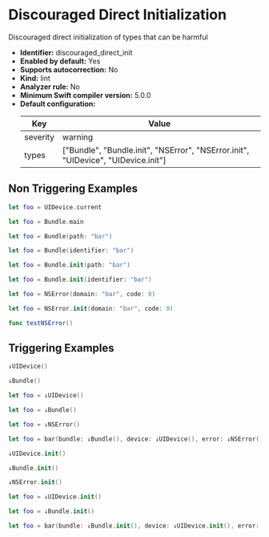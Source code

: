# Discouraged Direct Initialization

Discouraged direct initialization of types that can be harmful

* **Identifier:** discouraged_direct_init
* **Enabled by default:** Yes
* **Supports autocorrection:** No
* **Kind:** lint
* **Analyzer rule:** No
* **Minimum Swift compiler version:** 5.0.0
* **Default configuration:**
  <table>
  <thead>
  <tr><th>Key</th><th>Value</th></tr>
  </thead>
  <tbody>
  <tr>
  <td>
  severity
  </td>
  <td>
  warning
  </td>
  </tr>
  <tr>
  <td>
  types
  </td>
  <td>
  [&quot;Bundle&quot;, &quot;Bundle.init&quot;, &quot;NSError&quot;, &quot;NSError.init&quot;, &quot;UIDevice&quot;, &quot;UIDevice.init&quot;]
  </td>
  </tr>
  </tbody>
  </table>

## Non Triggering Examples

```swift
let foo = UIDevice.current
```

```swift
let foo = Bundle.main
```

```swift
let foo = Bundle(path: "bar")
```

```swift
let foo = Bundle(identifier: "bar")
```

```swift
let foo = Bundle.init(path: "bar")
```

```swift
let foo = Bundle.init(identifier: "bar")
```

```swift
let foo = NSError(domain: "bar", code: 0)
```

```swift
let foo = NSError.init(domain: "bar", code: 0)
```

```swift
func testNSError()
```

## Triggering Examples

```swift
↓UIDevice()
```

```swift
↓Bundle()
```

```swift
let foo = ↓UIDevice()
```

```swift
let foo = ↓Bundle()
```

```swift
let foo = ↓NSError()
```

```swift
let foo = bar(bundle: ↓Bundle(), device: ↓UIDevice(), error: ↓NSError())
```

```swift
↓UIDevice.init()
```

```swift
↓Bundle.init()
```

```swift
↓NSError.init()
```

```swift
let foo = ↓UIDevice.init()
```

```swift
let foo = ↓Bundle.init()
```

```swift
let foo = bar(bundle: ↓Bundle.init(), device: ↓UIDevice.init(), error: ↓NSError.init())
```